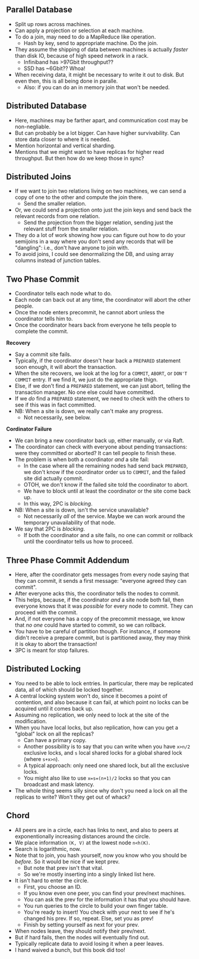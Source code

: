 ## Parallel Database

* Split up rows across machines.
* Can apply a projection or selection at each machine.
* To do a join, may need to do a MapReduce like operation.
    * Hash by key, send to appropriate machine. Do the join.
* They assume the shipping of data between machines is actually
  *faster* than disk IO, because of high speed network in a rack.
    * Infiniband has >97Gbit throughput??
    * SSD has ~6Gbit?? Whoa!
* When receiving data, it might be necessary to write it out to
  disk. But even then, this is all being done in paralle.
    * Also: if you can do an in memory join that won't be needed.

## Distributed Database

* Here, machines may be farther apart, and communication cost may be
  non-negliable.
* But can probably be a lot bigger. Can have higher survivability. Can
  store data closer to where it is needed.
* Mention horizontal and vertical sharding.
* Mentions that we might want to have replicas for higher read
  throughput. But then how do we keep those in sync?

## Distributed Joins

* If we want to join two relations living on two machines, we can
  send a copy of one to the other and compute the join there.
    * Send the smaller relation.
* Or, we could send a projection onto just the join keys and send
  back the relevant records from one relation.
    * Send the projection from the bigger relation, sending just
      the relevant stuff from the smaller relation.
* They do a lot of work showing how you can figure out how to do
  your semijoins in a way where you don't send any records that
  will be "dangling": i.e., don't have anyone to join with.
* To avoid joins, I could see denormalizing the DB, and using array
  columns instead of junction tables.

## Two Phase Commit

* Coordinator tells each node what to do.
* Each node can back out at any time, the coordinator will
  abort the other people.
* Once the node enters precommit, he cannot abort unless the
  coordinator tells him to.
* Once the coordinator hears back from everyone he tells people to
  complete the commit.

**Recovery**

* Say a commit site fails.
* Typically, if the coordinator doesn't hear back a `PREPARED`
  statement soon enough, it will abort the transaction.
* When the site recovers, we look at the log for a `COMMIT`,
  `ABORT`, or `DON'T COMMIT` entry. If we find it, we just do the
  appropriate thign.
* Else, if we don't find a `PREPARED` statement, we can just
  abort, telling the transaction manager. No one else could have
  committed.
* If we *do* find a `PREPARED` statement, we need to check with
  the others to see if this was in fact committed.
* NB: When a site is down, we really can't make any progress.
    * Not necessarily, see below.

**Cordinator Failure**

* We can bring a new coordinator back up, either manually, or via
  Raft.
* The coordinator can check with everyone about pending
  transactions: were they committed or aborted? It can tell people
  to finish these.
* The problem is when both a coordinator *and* a site fail:
    * In the case where all the remaining nodes had send back
      `PREPARED`, we don't know if the coordinator order us to
      `COMMIT`, and the failed site did actually commit.
    * OTOH, we don't know if the failed site told the coordinator to
      abort.
    * We have to block until at least the coordinator or the site come
      back up.
    * In this way, 2PC is *blocking*.
* NB: When a site is down, isn't the service unavailable?
    * Not necessarily *all* of the service. Maybe we can work around
      the temporary unavailability of that node.
* We say that 2PC is *blocking*.
    * If both the coordinator and a site fails, no one can commit or
      rollback until the coordinator tells us how to proceed.

## Three Phase Commit Addendum

* Here, after the coordinator gets messages from every node saying
  that they can commit, it sends a first message: "everyone agreed
  they can commit".
* After everyone acks this, the coordinator tells the nodes to
  commit.
* This helps, because, if the coordinator *and* a site node both
  fail, then everyone knows that it was *possible* for every node
  to commit. They can proceed with the commit.
* And, if not everyone has a copy of the precommit message, we
  know that *no one* could have started to commit, so we can
  rollback.
* You have to be careful of partition though. For instance, if
  someone didn't receive a prepare commit, but is partitioned
  away, they may think it is okay to abort the transaction!
* 3PC is meant for stop failures.

## Distributed Locking

* You need to be able to lock entries. In particular, there may be
  replicated data, all of which should be locked together.
* A central locking system won't do, since it becomes a point of
  contention, and also because it can fail, at which point no locks
  can be acquired until it comes back up.
* Assuming no replication, we only need to lock at the site of the
  modification.
* When you have local locks, but also replication, how can you get a
  "global" lock on all the replicas?
    * Can have a primary copy.
    * Another possibility is to say that you can write when you have
      `x>n/2` exclusive locks, and `s` local shared locks for a global
      shared lock (where `s+x>n`).
    * A typical approach: only need one shared lock, but all the
      exclusive locks.
    * You might also like to use `x=s=(n+1)/2` locks so that you can
      broadcast and mask latency.
* The whole thing seems silly since why don't you need a lock on all
  the replicas to write? Won't they get out of whack?

## Chord

* All peers are in a circle, each has links to next, and also to peers
  at exponentionally increasing distances around the circle.
* We place information `(K, V)` at the lowest node `n<h(K)`.
* Search is logarithmic, now.
* Note that to join, you hash yourself, now you know who you should be
  *before*. So it would be nice if we kept prev.
    * But note that prev isn't that vital.
    * So we're mostly inserting into a singly linked list here.
* It isn't hard to enter the circle.
    * First, you choose an ID.
    * If you know even one peer, you can find your prev/next machines.
    * You can ask the prev for the information it has that you should
      have.
    * You run queries to the circle to build your own finger table.
    * You're ready to insert! You check with your next to see if he's
      changed his prev. If so, repeat. Else, set you as prev!
    * Finish by setting yourself as next for your prev.
* When nodes leave, they should notify their prev/next.
* But if hard fails, then the nodes will eventually find out.
* Typically replicate data to avoid losing it when a peer leaves.
* I hand waived a bunch, but this book did too!
